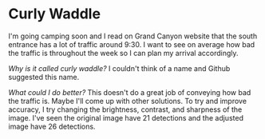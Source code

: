 # Curly Waddle
I'm going camping soon and I read on Grand Canyon website that the south entrance has a
lot of traffic around 9:30. I want to see on average how bad the traffic is throughout
the week so I can plan my arrival accordingly.

*Why is it called curly waddle?*
I couldn't think of a name and Github suggested this name.

*What could I do better?*
This doesn't do a great job of conveying how bad the traffic is. Maybe I'll come up with
other solutions. To try and improve accuracy, I try changing the brightness, contrast,
and sharpness of the image. I've seen the original image have 21 detections and the
adjusted image have 26 detections.